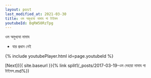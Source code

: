 ```yaml
---
layout: post
last_modified_at: 2021-03-30
title: ওম অমুখ্যযা নামায গা টাইমস
youtubeId: BqRW50RzTpg
---
```

 
 
 ওম অমুখ্যযা নামায  
 
 -  যার প্রধান নেই 
 
  
 
  
 
 
 
 
 
 


{% include youtubePlayer.html id=page.youtubeId %}
 
[Next]({{ site.baseurl }}{% link  split1/_posts/2017-03-19-ওম দেহায়া নামায গা টাইমস.md%})
 

